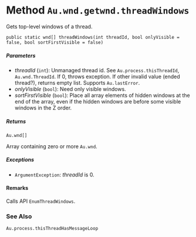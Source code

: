 # Method `Au.wnd.getwnd.threadWindows`

Gets top-level windows of a thread.

```
public static wnd[] threadWindows(int threadId, bool onlyVisible = false, bool sortFirstVisible = false)
```

##### Parameters

- *threadId*  (`int`):
    Unmanaged thread id. See `Au.process.thisThreadId`, `Au.wnd.ThreadId`. If 0, throws exception. If other invalid value (ended thread?), returns empty list. Supports `Au.lastError`.
- *onlyVisible*  (`bool`):
    Need only visible windows.
- *sortFirstVisible*  (`bool`):
    Place all array elements of hidden windows at the end of the array, even if the hidden windows are before some visible windows in the Z order.

##### Returns

`Au.wnd[]`

Array containing zero or more `Au.wnd`.

##### Exceptions

- `ArgumentException`:
    *threadId* is 0.

#### Remarks

Calls API `EnumThreadWindows`.

### See Also

`Au.process.thisThreadHasMessageLoop`